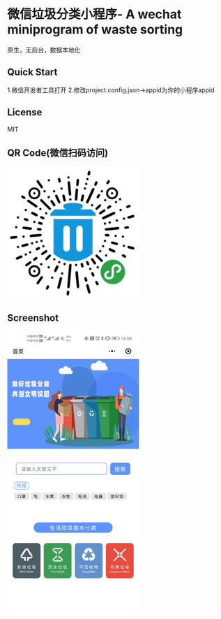 # 微信垃圾分类小程序- A wechat miniprogram of waste sorting
原生，无后台，数据本地化 
 
## Quick Start
1.微信开发者工具打开 
2.修改project.config.json->appid为你的小程序appid
  
## License
MIT
## QR Code(微信扫码访问)

<img alt="WeChat mp QR code" width="302" heght="646" src="https://github.com/darkestinblack/wechat_mp_wastesorting/blob/master/screenshot/gh_f28e23f7d513_344.jpg" /> 

## Screenshot

<img alt="index page" width="302" heght="646" src="https://github.com/darkestinblack/wechat_mp_wastesorting/blob/master/screenshot/Screenshot_20200711_145831_com.tencent.mm.jpg" />
